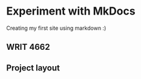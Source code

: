 # Experiment with MkDocs

Creating my first site using markdown :)

## WRIT 4662

## Project layout

